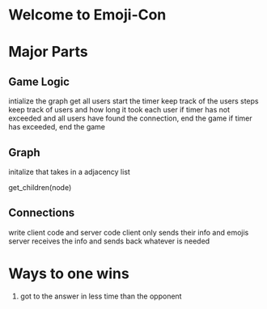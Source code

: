 # Welcome to Emoji-Con


# Major Parts


## Game Logic
intialize the graph
get all users
start the timer
keep track of the users steps
keep track of users and how long it took each user
if timer has not exceeded and all users have found the connection, end the game
if timer has exceeded, end the game


## Graph
initalize that takes in a adjacency list

get_children(node)


## Connections
write client code and server code
client only sends their info and emojis
server receives the info and sends back whatever is needed

# Ways to one wins
1. got to the answer in less time than the opponent
